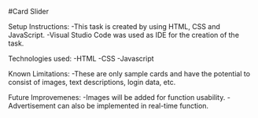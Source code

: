 #Card Slider

Setup Instructions: 
-This task is created by using HTML, CSS and JavaScript.
-Visual Studio Code was used as IDE for the creation of the task.

Technologies used:
-HTML 
-CSS 
-Javascript

Known Limitations:
-These are only sample cards and have the potential to consist of images, text descriptions, login data, etc.

Future Improvemenes:
-Images will be added for function usability.
-Advertisement can also be implemented in real-time function.
